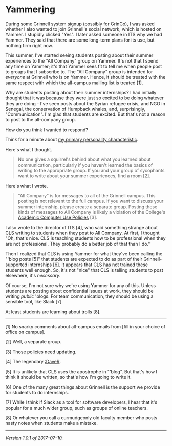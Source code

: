 Yammering
=========

During some Grinnell system signup (possibly for GrinCo), I was asked
whether I also wanted to join Grinnell's social network, which is hosted
on Yammer.  I stupidly clicked "Yes".  I later asked someone in ITS why
we had Yammer.  They said that there are some long-term plans for its
use, but nothing firm right now.

This summer, I've started seeing students posting about their summer
experiences to the "All Company" group on Yammer.  It's not that I spend
any time on Yammer; it's that Yammer sees fit to tell me when people post
to groups that I subscribe to.  The "All Company" group is intended for
*everyone* at Grinnell who is on Yammer.  Hence, it should be treated with
the same respect with which the all-campus mailing list is treated [1].

Why are students posting about their summer internships?  I had initially
thought that it was because they were just so excited to be doing whatever
they are doing - I've seen posts about the Syrian refugee crisis, and NGO
in Senegal, the conservation of Humpback whales, and, surprisingly,
"Communication".  I'm glad that students are excited.  But that's not a
reason to post to the all-company group.

How do you think I wanted to respond?

Think for a minute about [my primary personality characteristic](curmudgeon).

Here's what I thought.

> No one gives a squirrel's behind about what you learned about
communication, particularly if you haven't learned the basics of writing
to the appropriate group.  If you and your group of sycophants want to
write about your summer experiences, find a room [2].

Here's what I wrote.

> "All Company" is for messages to all of the Grinnell campus. This
posting is not relevant to the full campus. If you want to discuss your
summer internship, please create a separate group. Posting these kinds of
messages to All Company is likely a violation of the College's [Academic
Computer Use Policies](http://www.grinnell.edu/about/offices-services/its/policies/academic-computer-usage) [3].

I also wrote to the director of ITS [4], who said something strange
about CLS writing to students when they post to All Company.  At first, I
thought "Oh, that's nice.  CLS is teaching students how to be professional
when they are not professional.  They probably do a better job of that
than I do."

Then I realized that CLS is using Yammer for what they've been calling
the "'blog posts [5]" that students are expected to do as part of their
Grinnell-supported internships [6].  It appears that CLS has not trained
these students well enough.  So, it's not "nice" that CLS is telling
students to post elsewhere, it's *necessary*.  

Of course, I'm not sure why we're using Yammer for any of this.  Unless
students are posting about confidential issues at work, they should be
writing *public* 'blogs.  For team communication, they should be using
a sensible tool, like Slack [7].

At least students are learning about trolls [8].

---

[1] No snarky comments about all-campus emails from [fill in your choice
of office on campus].

[2] Well, a separate group.

[3] Those policies need updating.

[4] The legendary [:DaveR](dave-robinson).

[5] It is unlikely that CLS uses the apostrophe in "'blog".  But that's
how I think it should be written, so that's how I'm going to write it.

[6] One of the many great things about Grinnell is the support we provide
for students to do internships.

[7] While I think if Slack as a tool for software developers, I hear that
it's popular for a much wider group, such as groups of online teachers.

[8] Or whatever you call a curmudgeonly old faculty member who posts
nasty notes when students make a mistake.

---

*Version 1.0.1 of 2017-07-10.*
